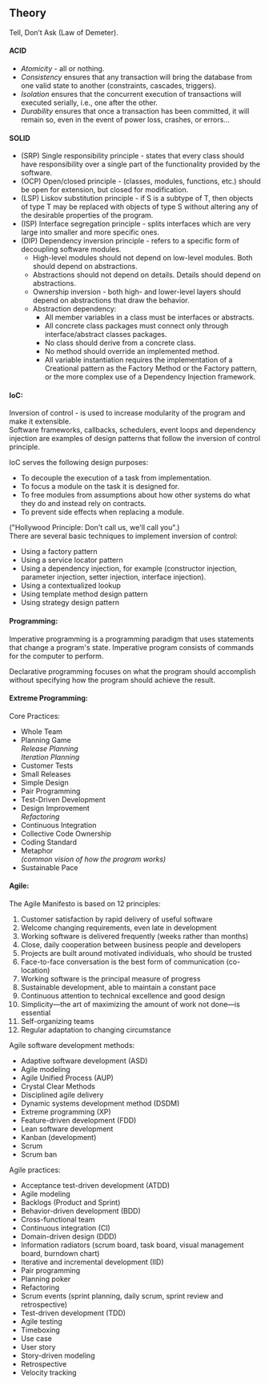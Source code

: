 Theory
-

Tell, Don’t Ask (Law of Demeter).

#### ACID

<ul>
    <li><i>Atomicity</i> - all or nothing.</li>
    <li><i>Consistency</i> ensures that any transaction will bring the database from one valid state to another (constraints, cascades, triggers).</li>
    <li><i>Isolation</i> ensures that the concurrent execution of transactions will executed serially, i.e., one after the other.</li>
    <li><i>Durability</i> ensures that once a transaction has been committed, it will remain so, even in the event of power loss, crashes, or errors...</li>
</ul>

#### SOLID

<ul>
    <li>
        (SRP) Single responsibility principle - states that every class should have responsibility over a single part of the functionality provided by the software.
    </li>
    <li>
        (OCP) Open/closed principle - (classes, modules, functions, etc.) should be open for extension, but closed for modification.
    </li>
    <li>
        (LSP) Liskov substitution principle - if S is a subtype of T, then objects of type T may be replaced with objects of type S without altering any of the desirable properties of the program.
    </li>
    <li>
        (ISP) Interface segregation principle - splits interfaces which are very large into smaller and more specific ones.
    </li>
    <li>
        (DIP) Dependency inversion principle - refers to a specific form of decoupling software modules.
        <ul>
            <li>High-level modules should not depend on low-level modules. Both should depend on abstractions.</li>
            <li>Abstractions should not depend on details. Details should depend on abstractions.</li>
            <li>Ownership inversion - both high- and lower-level layers should depend on abstractions that draw the behavior.</li>
            <li>
                Abstraction dependency:
                <ul>
                    <li>All member variables in a class must be interfaces or abstracts.</li>
                    <li>All concrete class packages must connect only through interface/abstract classes packages.</li>
                    <li>No class should derive from a concrete class.</li>
                    <li>No method should override an implemented method.</li>
                    <li>All variable instantiation requires the implementation of a Creational pattern as the Factory Method or the Factory pattern, or the more complex use of a Dependency Injection framework.</li>
                </ul>
            </li>
        </ul>
    </li>
</ul>

#### IoC:

Inversion of control - is used to increase modularity of the program and make it extensible.
<br>Software frameworks, callbacks, schedulers, event loops and dependency injection
are examples of design patterns that follow the inversion of control principle.

IoC serves the following design purposes:
<ul>
    <li>To decouple the execution of a task from implementation.</li>
    <li>To focus a module on the task it is designed for.</li>
    <li>
        To free modules from assumptions about how other systems do
        what they do and instead rely on contracts.
    </li>
    <li>To prevent side effects when replacing a module.</li>
</ul>
("Hollywood Principle: Don't call us, we'll call you".)
<br>There are several basic techniques to implement inversion of control:
<ul>
    <li>Using a factory pattern</li>
    <li>Using a service locator pattern</li>
    <li>
        Using a dependency injection, for example
        (constructor injection, parameter injection, setter injection, interface injection).
    </li>
    <li>Using a contextualized lookup</li>
    <li>Using template method design pattern</li>
    <li>Using strategy design pattern</li>
</ul>

#### Programming:

Imperative programming is a programming paradigm that uses statements that change a program's state.
Imperative program consists of commands for the computer to perform.

Declarative programming focuses on what the program should accomplish
without specifying how the program should achieve the result.

#### Extreme Programming:

Core Practices:
* Whole Team
* Planning Game
<br>*Release Planning*
<br>*Iteration Planning*
* Customer Tests
* Small Releases
* Simple Design
* Pair Programming
* Test-Driven Development
* Design Improvement
<br>*Refactoring*
* Continuous Integration
* Collective Code Ownership
* Coding Standard
* Metaphor
<br>*(common vision of how the program works)*
* Sustainable Pace

#### Agile:

The Agile Manifesto is based on 12 principles:

1.  Customer satisfaction by rapid delivery of useful software
2.  Welcome changing requirements, even late in development
3.  Working software is delivered frequently (weeks rather than months)
4.  Close, daily cooperation between business people and developers
5.  Projects are built around motivated individuals, who should be trusted
6.  Face-to-face conversation is the best form of communication (co-location)
7.  Working software is the principal measure of progress
8.  Sustainable development, able to maintain a constant pace
9.  Continuous attention to technical excellence and good design
10. Simplicity—the art of maximizing the amount of work not done—is essential
11. Self-organizing teams
11. Regular adaptation to changing circumstance

Agile software development methods:
* Adaptive software development (ASD)
* Agile modeling
* Agile Unified Process (AUP)
* Crystal Clear Methods
* Disciplined agile delivery
* Dynamic systems development method (DSDM)
* Extreme programming (XP)
* Feature-driven development (FDD)
* Lean software development
* Kanban (development)
* Scrum
* Scrum ban

Agile practices:
* Acceptance test-driven development (ATDD)
* Agile modeling
* Backlogs (Product and Sprint)
* Behavior-driven development (BDD)
* Cross-functional team
* Continuous integration (CI)
* Domain-driven design (DDD)
* Information radiators (scrum board, task board, visual management board, burndown chart)
* Iterative and incremental development (IID)
* Pair programming
* Planning poker
* Refactoring
* Scrum events (sprint planning, daily scrum, sprint review and retrospective)
* Test-driven development (TDD)
* Agile testing
* Timeboxing
* Use case
* User story
* Story-driven modeling
* Retrospective
* Velocity tracking
